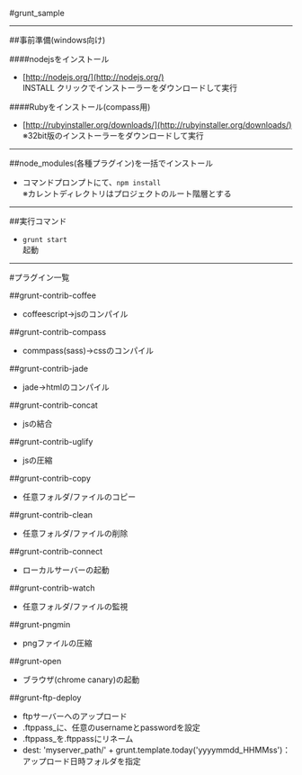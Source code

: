 #grunt_sample

---

##事前準備(windows向け)

####nodejsをインストール
* [http://nodejs.org/](http://nodejs.org/)  
INSTALL クリックでインストーラーをダウンロードして実行

####Rubyをインストール(compass用)
* [http://rubyinstaller.org/downloads/](http://rubyinstaller.org/downloads/)  
※32bit版のインストーラーをダウンロードして実行

----

##node_modules(各種プラグイン)を一括でインストール
* コマンドプロンプトにて、`npm install`  
※カレントディレクトリはプロジェクトのルート階層とする

----

##実行コマンド

* `grunt start`  
起動

---

#プラグイン一覧

##grunt-contrib-coffee
* coffeescript→jsのコンパイル

##grunt-contrib-compass
* commpass(sass)→cssのコンパイル

##grunt-contrib-jade
* jade→htmlのコンパイル

##grunt-contrib-concat
* jsの結合

##grunt-contrib-uglify
* jsの圧縮

##grunt-contrib-copy
* 任意フォルダ/ファイルのコピー

##grunt-contrib-clean
* 任意フォルダ/ファイルの削除

##grunt-contrib-connect
* ローカルサーバーの起動

##grunt-contrib-watch
* 任意フォルダ/ファイルの監視

##grunt-pngmin
* pngファイルの圧縮

##grunt-open
* ブラウザ(chrome canary)の起動

##grunt-ftp-deploy
* ftpサーバーへのアップロード
* .ftppass_に、任意のusernameとpasswordを設定
* .ftppass_を.ftppassにリネーム
* dest: 'myserver_path/' + grunt.template.today('yyyymmdd_HHMMss')：アップロード日時フォルダを指定

